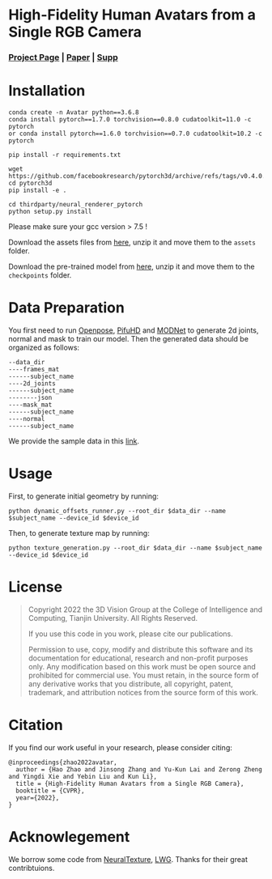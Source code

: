 # High-Fidelity Human Avatars from a Single RGB Camera
### [Project Page](http://cic.tju.edu.cn/faculty/likun/projects/HF-Avatar/)  | [Paper](http://cic.tju.edu.cn/faculty/likun/projects/HF-Avatar/assets/main.pdf) | [Supp](http://cic.tju.edu.cn/faculty/likun/projects/HF-Avatar/assets/supp.pdf)

# Installation

```
conda create -n Avatar python==3.6.8
conda install pytorch==1.7.0 torchvision==0.8.0 cudatoolkit=11.0 -c pytorch
or conda install pytorch==1.6.0 torchvision==0.7.0 cudatoolkit=10.2 -c pytorch

pip install -r requirements.txt

wget https://github.com/facebookresearch/pytorch3d/archive/refs/tags/v0.4.0.zip
cd pytorch3d
pip install -e .

cd thirdparty/neural_renderer_pytorch
python setup.py install 

```
Please make sure your gcc version > 7.5 !

Download the assets files from [here](https://drive.google.com/file/d/1uXH7_V1Gw5H9wP-aRjh9srwzHnin1G0S/view?usp=sharing), unzip it and move them to the `assets` folder. 

Download the pre-trained model from [here](https://drive.google.com/file/d/1mtLkVpqhWA1O_GMScG8l7dPaelPfv-BW/view?usp=sharing), unzip it and move them to the `checkpoints` folder.

# Data Preparation
You first need to run [Openpose](https://github.com/CMU-Perceptual-Computing-Lab/openpose), [PifuHD](https://github.com/facebookresearch/pifuhd) and [MODNet](https://github.com/ZHKKKe/MODNet) to generate 2d joints, normal and mask to train our model. 
Then the generated data should be organized as follows:
```
--data_dir
----frames_mat
------subject_name
----2d_joints
------subject_name
--------json
----mask_mat
------subject_name
----normal
------subject_name
```
We provide the sample data in this [link](https://drive.google.com/file/d/1CY2ABZKFdLYFV64E_KFXW87rNhkYDRVT/view?usp=sharing).

# Usage
First, to generate initial geometry by running:
```
python dynamic_offsets_runner.py --root_dir $data_dir --name $subject_name --device_id $device_id
```
Then, to generate texture map by running:
```
python texture_generation.py --root_dir $data_dir --name $subject_name --device_id $device_id
```

# License
> Copyright 2022 the 3D Vision Group at the College of Intelligence and Computing,  Tianjin University. All Rights Reserved. 
> 
> If you use this code in you work, please cite our publications.
>  
> Permission to use, copy, modify and distribute this software and its documentation for educational, research and non-profit purposes only. 
> Any modification based on this work must be open source and prohibited for commercial use. 
> You must retain, in the source form of any derivative works that you distribute, all copyright, patent, trademark, and attribution notices from the source form of this work. 

# Citation
If you find our work useful in your research, please consider citing:
```
@inproceedings{zhao2022avatar,
  author = {Hao Zhao and Jinsong Zhang and Yu-Kun Lai and Zerong Zheng and Yingdi Xie and Yebin Liu and Kun Li},
  title = {High-Fidelity Human Avatars from a Single RGB Camera},
  booktitle = {CVPR},
  year={2022},
}
```

# Acknowlegement
We borrow some code from [NeuralTexture](https://github.com/SSRSGJYD/NeuralTexture), [LWG](https://github.com/svip-lab/impersonator). Thanks for their great contribtuions.

